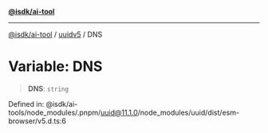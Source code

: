 [**@isdk/ai-tool**](../../../../README.md)

***

[@isdk/ai-tool](../../../../globals.md) / [uuidv5](../README.md) / DNS

# Variable: DNS

> **DNS**: `string`

Defined in: @isdk/ai-tools/node\_modules/.pnpm/uuid@11.1.0/node\_modules/uuid/dist/esm-browser/v5.d.ts:6
